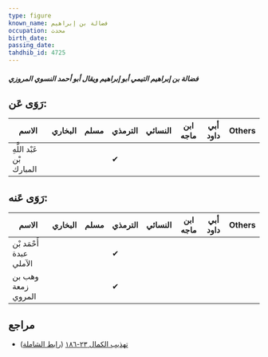```yaml
---
type: figure
known_name: فضالة بن إبراهيم
occupation: محدث
birth_date:
passing_date:
tahdhib_id: 4725
---
```

##### فضالة بن إبراهيم التيمي أبو إبراهيم ويقال أبو أحمد النسوي المروزي

## رَوَى عَن:
| الاسم                     | البخاري | مسلم | الترمذي | النسائي | ابن ماجه | أبي داود | Others |
| ------------------------- | ------- | ---- | ------- | ------- | -------- | -------- | ------ |
| عَبْد اللَّهِ بْن المبارك |         |      | ✔       |         |          |          |        |
## رَوَى عَنه:
| الاسم                   | البخاري | مسلم | الترمذي | النسائي | ابن ماجه | أبي داود | Others |
| ----------------------- | ------- | ---- | ------- | ------- | -------- | -------- | ------ |
| أَحْمَد بْن عبدة الآملي |         |      | ✔       |         |          |          |        |
| وهب بن زمعة المروي      |         |      | ✔       |         |          |          |        |
## مراجع
- [تهذيب الكمال ٢٣-١٨٦](obsidian://open?vault=Tahdhib-al-Kamal&file=Figures/٤٧٢٥-فضالة%20بن%20إبراهيم%20التيمي%20أبو%20إبراهيم%20ويقال%20أبو%20أحمد%20النسوي%20المروزي) ([رابط الشاملة](https://shamela.ws/book/3722/12073))